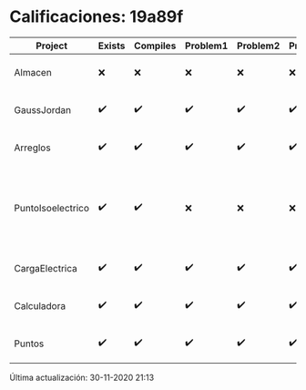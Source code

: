 # Calificaciones: 19a89f
|Project|Exists|Compiles|Problem1|Problem2|Problem3|Extra|Grade|CommitHash|CommitDate|CheckDate|DueDate|Comments|
|-|-|-|-|-|-|-|-|-|-|-|-|-|
|Almacen|❌|❌|❌|❌|❌|❌|5.0|nan|nan|30-11-2020 21:13:39|04-12-2020 21:00:00|No se encontró el archivo en PracticasComputacionI/Almacen/Almacen.cpp|
|GaussJordan|✔️|✔️|✔️|✔️|✔️|✔️|10.0|b8af83c0c02b6ab1fed62b11619fcbede7f085ba|28-10-2020 22:36:21|29-10-2020 21:32:28|29-10-2020 21:00:00|///|
|Arreglos|✔️|✔️|✔️|✔️|✔️|✔️|10.0|3a4ed15f97971fa17c986e78001fb69387159711|19-10-2020 17:49:38|27-10-2020 22:22:10|22-10-2020 21:00:00|///|
|PuntoIsoelectrico|✔️|✔️|❌|❌|❌|❌|6.0|58657092e6fe258745d32a6b2d9e3e869c0c3246|26-11-2020 20:51:05|26-11-2020 21:04:12|26-11-2020 21:00:00|No evalúa correctamente el punto isoeléctrico de la molécula/No evalúa correctamente el punto isoeléctrico de la molécula/No evalúa correctamente el punto isoeléctrico de la molécula/No evalúa correctamente el punto isoeléctrico si los pkas de los grupos no se dan en orden ascendente|
|CargaElectrica|✔️|✔️|✔️|✔️|✔️|❌|10.0|f3bb5d3513938150b0eec55b9ae4acc9e1d116b3|19-11-2020 19:10:13|19-11-2020 21:04:16|19-11-2020 21:00:00|///No calcula correctamente la carga de la molécula|
|Calculadora|✔️|✔️|✔️|✔️|✔️|✔️|10.0|6261ce0badc64cf4c2ab247303780ea784415211|11-10-2020 18:56:41|15-10-2020 21:23:58|15-10-2020 21:00:00|nan|
|Puntos|✔️|✔️|✔️|✔️|✔️|✔️|10.0|b8ce9067f585e7674395a3de4158718be0bedda6|04-11-2020 22:50:43|05-11-2020 21:01:47|05-11-2020 21:00:00|///|

Última actualización: 30-11-2020 21:13